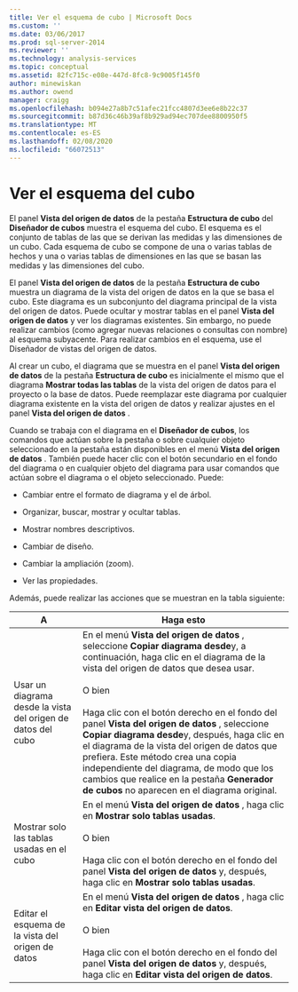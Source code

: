 ```yaml
---
title: Ver el esquema de cubo | Microsoft Docs
ms.custom: ''
ms.date: 03/06/2017
ms.prod: sql-server-2014
ms.reviewer: ''
ms.technology: analysis-services
ms.topic: conceptual
ms.assetid: 82fc715c-e08e-447d-8fc8-9c9005f145f0
author: minewiskan
ms.author: owend
manager: craigg
ms.openlocfilehash: b094e27a8b7c51afec21fcc4807d3ee6e8b22c37
ms.sourcegitcommit: b87d36c46b39af8b929ad94ec707dee8800950f5
ms.translationtype: MT
ms.contentlocale: es-ES
ms.lasthandoff: 02/08/2020
ms.locfileid: "66072513"
---
```

# <a name="view-the-cube-schema"></a>Ver el esquema del cubo
  El panel **Vista del origen de datos** de la pestaña **Estructura de cubo** del **Diseñador de cubos** muestra el esquema del cubo. El esquema es el conjunto de tablas de las que se derivan las medidas y las dimensiones de un cubo. Cada esquema de cubo se compone de una o varias tablas de hechos y una o varias tablas de dimensiones en las que se basan las medidas y las dimensiones del cubo.  
  
 El panel **Vista del origen de datos** de la pestaña **Estructura de cubo** muestra un diagrama de la vista del origen de datos en la que se basa el cubo. Este diagrama es un subconjunto del diagrama principal de la vista del origen de datos. Puede ocultar y mostrar tablas en el panel **Vista del origen de datos** y ver los diagramas existentes. Sin embargo, no puede realizar cambios (como agregar nuevas relaciones o consultas con nombre) al esquema subyacente. Para realizar cambios en el esquema, use el Diseñador de vistas del origen de datos.  
  
 Al crear un cubo, el diagrama que se muestra en el panel **Vista del origen de datos** de la pestaña **Estructura de cubo** es inicialmente el mismo que el diagrama **Mostrar todas las tablas** de la vista del origen de datos para el proyecto o la base de datos. Puede reemplazar este diagrama por cualquier diagrama existente en la vista del origen de datos y realizar ajustes en el panel **Vista del origen de datos** .  
  
 Cuando se trabaja con el diagrama en el **Diseñador de cubos**, los comandos que actúan sobre la pestaña o sobre cualquier objeto seleccionado en la pestaña están disponibles en el menú **Vista del origen de datos** . También puede hacer clic con el botón secundario en el fondo del diagrama o en cualquier objeto del diagrama para usar comandos que actúan sobre el diagrama o el objeto seleccionado. Puede:  
  
-   Cambiar entre el formato de diagrama y el de árbol.  
  
-   Organizar, buscar, mostrar y ocultar tablas.  
  
-   Mostrar nombres descriptivos.  
  
-   Cambiar de diseño.  
  
-   Cambiar la ampliación (zoom).  
  
-   Ver las propiedades.  
  
 Además, puede realizar las acciones que se muestran en la tabla siguiente:  
  
|A|Haga esto|  
|--------|-------------|  
|Usar un diagrama desde la vista del origen de datos del cubo|En el menú **Vista del origen de datos** , seleccione **Copiar diagrama desde**y, a continuación, haga clic en el diagrama de la vista del origen de datos que desea usar.<br /><br /> O bien<br /><br /> Haga clic con el botón derecho en el fondo del panel **Vista del origen de datos** , seleccione **Copiar diagrama desde**y, después, haga clic en el diagrama de la vista del origen de datos que prefiera. Este método crea una copia independiente del diagrama, de modo que los cambios que realice en la pestaña **Generador de cubos** no aparecen en el diagrama original.|  
|Mostrar solo las tablas usadas en el cubo|En el menú **Vista del origen de datos** , haga clic en **Mostrar solo tablas usadas**.<br /><br /> O bien<br /><br /> Haga clic con el botón derecho en el fondo del panel **Vista del origen de datos** y, después, haga clic en **Mostrar solo tablas usadas**.|  
|Editar el esquema de la vista del origen de datos|En el menú **Vista del origen de datos** , haga clic en **Editar vista del origen de datos**.<br /><br /> O bien<br /><br /> Haga clic con el botón derecho en el fondo del panel **Vista del origen de datos** y, después, haga clic en **Editar vista del origen de datos**.|  
  
  
